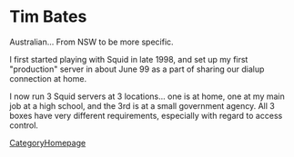 # Tim Bates

Australian... From NSW to be more specific.

I first started playing with Squid in late 1998, and set up my first
"production" server in about June 99 as a part of sharing our dialup
connection at home.

I now run 3 Squid servers at 3 locations... one is at home, one at my
main job at a high school, and the 3rd is at a small government agency.
All 3 boxes have very different requirements, especially with regard to
access control.

[CategoryHomepage](/CategoryHomepage)
